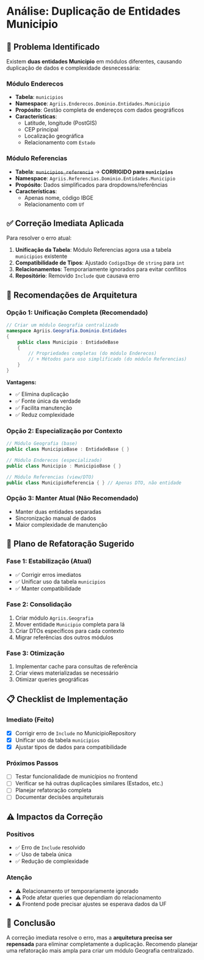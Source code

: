 # Análise: Duplicação de Entidades Municipio

## 🚨 Problema Identificado

Existem **duas entidades Municipio** em módulos diferentes, causando duplicação de dados e complexidade desnecessária:

### **Módulo Enderecos**
- **Tabela**: `municipios`
- **Namespace**: `Agriis.Enderecos.Dominio.Entidades.Municipio`
- **Propósito**: Gestão completa de endereços com dados geográficos
- **Características**:
  - Latitude, longitude (PostGIS)
  - CEP principal
  - Localização geográfica
  - Relacionamento com `Estado`

### **Módulo Referencias**
- **Tabela**: ~~`municipios_referencia`~~ → **CORRIGIDO para `municipios`**
- **Namespace**: `Agriis.Referencias.Dominio.Entidades.Municipio`
- **Propósito**: Dados simplificados para dropdowns/referências
- **Características**:
  - Apenas nome, código IBGE
  - Relacionamento com `Uf`

## ✅ Correção Imediata Aplicada

Para resolver o erro atual:

1. **Unificação da Tabela**: Módulo Referencias agora usa a tabela `municipios` existente
2. **Compatibilidade de Tipos**: Ajustado `CodigoIbge` de `string` para `int`
3. **Relacionamentos**: Temporariamente ignorados para evitar conflitos
4. **Repositório**: Removido `Include` que causava erro

## 🎯 Recomendações de Arquitetura

### **Opção 1: Unificação Completa (Recomendado)**

```csharp
// Criar um módulo Geografia centralizado
namespace Agriis.Geografia.Dominio.Entidades
{
    public class Municipio : EntidadeBase
    {
        // Propriedades completas (do módulo Enderecos)
        // + Métodos para uso simplificado (do módulo Referencias)
    }
}
```

**Vantagens:**
- ✅ Elimina duplicação
- ✅ Fonte única da verdade
- ✅ Facilita manutenção
- ✅ Reduz complexidade

### **Opção 2: Especialização por Contexto**

```csharp
// Módulo Geografia (base)
public class MunicipioBase : EntidadeBase { }

// Módulo Enderecos (especializado)
public class Municipio : MunicipioBase { }

// Módulo Referencias (view/DTO)
public class MunicipioReferencia { } // Apenas DTO, não entidade
```

### **Opção 3: Manter Atual (Não Recomendado)**
- Manter duas entidades separadas
- Sincronização manual de dados
- Maior complexidade de manutenção

## 🔧 Plano de Refatoração Sugerido

### **Fase 1: Estabilização (Atual)**
- ✅ Corrigir erros imediatos
- ✅ Unificar uso da tabela `municipios`
- ✅ Manter compatibilidade

### **Fase 2: Consolidação**
1. Criar módulo `Agriis.Geografia`
2. Mover entidade `Municipio` completa para lá
3. Criar DTOs específicos para cada contexto
4. Migrar referências dos outros módulos

### **Fase 3: Otimização**
1. Implementar cache para consultas de referência
2. Criar views materializadas se necessário
3. Otimizar queries geográficas

## 📋 Checklist de Implementação

### **Imediato (Feito)**
- [x] Corrigir erro de `Include` no MunicipioRepository
- [x] Unificar uso da tabela `municipios`
- [x] Ajustar tipos de dados para compatibilidade

### **Próximos Passos**
- [ ] Testar funcionalidade de municípios no frontend
- [ ] Verificar se há outras duplicações similares (Estados, etc.)
- [ ] Planejar refatoração completa
- [ ] Documentar decisões arquiteturais

## ⚠️ Impactos da Correção

### **Positivos**
- ✅ Erro de `Include` resolvido
- ✅ Uso de tabela única
- ✅ Redução de complexidade

### **Atenção**
- ⚠️ Relacionamento `Uf` temporariamente ignorado
- ⚠️ Pode afetar queries que dependiam do relacionamento
- ⚠️ Frontend pode precisar ajustes se esperava dados da UF

## 🎯 Conclusão

A correção imediata resolve o erro, mas a **arquitetura precisa ser repensada** para eliminar completamente a duplicação. Recomendo planejar uma refatoração mais ampla para criar um módulo Geografia centralizado.